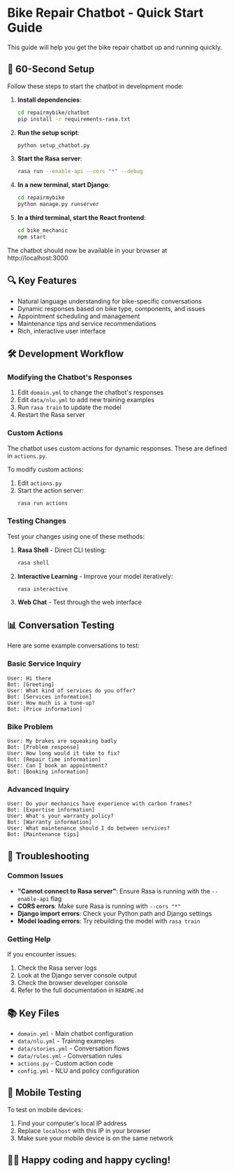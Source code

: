 # Bike Repair Chatbot - Quick Start Guide

This guide will help you get the bike repair chatbot up and running quickly.

## 🚀 60-Second Setup

Follow these steps to start the chatbot in development mode:

1. **Install dependencies**:
   ```bash
   cd repairmybike/chatbot
   pip install -r requirements-rasa.txt
   ```

2. **Run the setup script**:
   ```bash
   python setup_chatbot.py
   ```

3. **Start the Rasa server**:
   ```bash
   rasa run --enable-api --cors "*" --debug
   ```

4. **In a new terminal, start Django**:
   ```bash
   cd repairmybike
   python manage.py runserver
   ```

5. **In a third terminal, start the React frontend**:
   ```bash
   cd bike_mechanic
   npm start
   ```

The chatbot should now be available in your browser at http://localhost:3000

## 🔍 Key Features

- Natural language understanding for bike-specific conversations
- Dynamic responses based on bike type, components, and issues
- Appointment scheduling and management
- Maintenance tips and service recommendations
- Rich, interactive user interface

## 🛠️ Development Workflow

### Modifying the Chatbot's Responses

1. Edit `domain.yml` to change the chatbot's responses
2. Edit `data/nlu.yml` to add new training examples
3. Run `rasa train` to update the model
4. Restart the Rasa server

### Custom Actions

The chatbot uses custom actions for dynamic responses. These are defined in `actions.py`.

To modify custom actions:

1. Edit `actions.py`
2. Start the action server:
   ```bash
   rasa run actions
   ```

### Testing Changes

Test your changes using one of these methods:

1. **Rasa Shell** - Direct CLI testing:
   ```bash
   rasa shell
   ```

2. **Interactive Learning** - Improve your model iteratively:
   ```bash
   rasa interactive
   ```

3. **Web Chat** - Test through the web interface

## 📊 Conversation Testing

Here are some example conversations to test:

### Basic Service Inquiry
```
User: Hi there
Bot: [Greeting]
User: What kind of services do you offer?
Bot: [Services information]
User: How much is a tune-up?
Bot: [Price information]
```

### Bike Problem
```
User: My brakes are squeaking badly
Bot: [Problem response]
User: How long would it take to fix?
Bot: [Repair time information]
User: Can I book an appointment?
Bot: [Booking information]
```

### Advanced Inquiry
```
User: Do your mechanics have experience with carbon frames?
Bot: [Expertise information]
User: What's your warranty policy?
Bot: [Warranty information]
User: What maintenance should I do between services?
Bot: [Maintenance tips]
```

## 🔧 Troubleshooting

### Common Issues

- **"Cannot connect to Rasa server"**: Ensure Rasa is running with the `--enable-api` flag
- **CORS errors**: Make sure Rasa is running with `--cors "*"`
- **Django import errors**: Check your Python path and Django settings
- **Model loading errors**: Try rebuilding the model with `rasa train`

### Getting Help

If you encounter issues:

1. Check the Rasa server logs
2. Look at the Django server console output
3. Check the browser developer console
4. Refer to the full documentation in `README.md`

## 📚 Key Files

- `domain.yml` - Main chatbot configuration
- `data/nlu.yml` - Training examples
- `data/stories.yml` - Conversation flows
- `data/rules.yml` - Conversation rules
- `actions.py` - Custom action code
- `config.yml` - NLU and policy configuration

## 📱 Mobile Testing

To test on mobile devices:

1. Find your computer's local IP address
2. Replace `localhost` with this IP in your browser
3. Make sure your mobile device is on the same network

## 🚴‍♂️ Happy coding and happy cycling! 